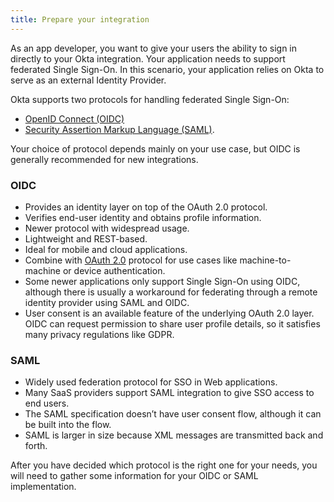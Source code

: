 ```yaml
---
title: Prepare your integration
---
```


As an app developer, you want to give your users the ability to sign in directly to your Okta integration. Your application needs to support federated Single Sign-On. In this scenario, your application relies on Okta to serve as an external Identity Provider.

Okta supports two protocols for handling federated Single Sign-On:

* [OpenID Connect (OIDC)](https://openid.net/connect/)
* [Security Assertion Markup Language (SAML)](https://en.wikipedia.org/wiki/Security_Assertion_Markup_Language).

Your choice of protocol depends mainly on your use case, but OIDC is generally recommended for new integrations.

### OIDC

* Provides an identity layer on top of the OAuth 2.0 protocol.
* Verifies end-user identity and obtains profile information.
* Newer protocol with widespread usage.
* Lightweight and REST-based.
* Ideal for mobile and cloud applications.
* Combine with [OAuth 2.0](https://oauth.net/2/) protocol for use cases like machine-to-machine or device authentication.
* Some newer applications only support Single Sign-On using OIDC, although there is usually a workaround for federating through a remote identity provider using SAML and OIDC.
* User consent is an available feature of the underlying OAuth 2.0 layer. OIDC can request permission to share user profile details, so it satisfies many privacy regulations like GDPR.

### SAML

* Widely used federation protocol for SSO in Web applications.
* Many SaaS providers support SAML integration to give SSO access to end users.
* The SAML specification doesn’t have user consent flow, although it can be built into the flow.
* SAML is larger in size because XML messages are transmitted back and forth.

After you have decided which protocol is the right one for your needs, you will need to gather some information for your OIDC or SAML implementation.

<StackSelector snippet="prep" />

<NextSectionLink/>
